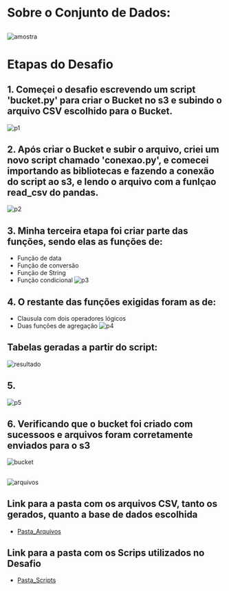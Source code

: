 # Sobre o Conjunto de Dados:
## 

![amostra]('https://github.com/GilbertoCNetto/GilbertoCNetto-PB_Compass/blob/main/Sprint%2005/Evidencias/amostra_do_conjunto_de_dados.png')

##
# **Etapas do Desafio**

## 1. Começei o desafio escrevendo um script 'bucket.py' para criar o Bucket no s3 e subindo o arquivo CSV escolhido para o Bucket.
![p1]('https://github.com/GilbertoCNetto/GilbertoCNetto-PB_Compass/blob/main/Sprint%2005/Evidencias/passo_1_enviando%20arquivo_pro_s3.png')
##

## 2. Após criar o Bucket e subir o arquivo, criei um novo script chamado 'conexao.py', e comecei importando as bibliotecas e fazendo a conexão do script ao s3, e lendo o arquivo com a funlçao read_csv do pandas.
![p2]('https://github.com/GilbertoCNetto/GilbertoCNetto-PB_Compass/blob/main/Sprint%2005/Evidencias/passo_2_importando_bibliotecas_e_conexao_s3.png')
##

## 3. Minha terceira etapa foi criar parte das funções, sendo elas as funções de:
 * Função de data
 * Função de conversão
 * Função de String
 * Função condicional
![p3]('https://github.com/GilbertoCNetto/GilbertoCNetto-PB_Compass/blob/main/Sprint%2005/Evidencias/passo_3_criando_funcoes_parte_1.png')
##

## 4. O restante das funções exigidas foram as de:
 * Clausula com dois operadores lógicos
 * Duas funções de agregação
![p4]('https://github.com/GilbertoCNetto/GilbertoCNetto-PB_Compass/blob/main/Sprint%2005/Evidencias/passo_4_criando_funcoes_parte_2.png')
##

## Tabelas geradas a partir do script:
![resultado]('https://github.com/GilbertoCNetto/GilbertoCNetto-PB_Compass/blob/main/Sprint%2005/Evidencias/resultados_do_codigo.png')

## 5. 
![p5]('https://github.com/GilbertoCNetto/GilbertoCNetto-PB_Compass/blob/main/Sprint%2005/Evidencias/passo_5_print_e_subindo_para_o_s3.png')
##

## 6. Verificando que o bucket foi criado com sucessoos e arquivos foram corretamente enviados para o s3
![bucket]('https://github.com/GilbertoCNetto/GilbertoCNetto-PB_Compass/blob/main/Sprint%2005/Evidencias/Bucket_criado.png')
##
![arquivos]('https://github.com/GilbertoCNetto/GilbertoCNetto-PB_Compass/blob/main/Sprint%2005/Evidencias/arquivos_corretamente_enviados_pro_s3.png')

## Link para a pasta com os arquivos CSV, tanto os gerados, quanto a base de dados escolhida
- [Pasta_Arquivos]()
##
## Link para a pasta com os Scrips utilizados no Desafio
- [Pasta_Scripts]()

